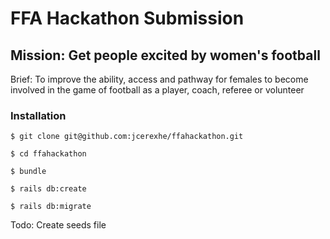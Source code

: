 # FFA Hackathon Submission

## Mission: Get people excited by women's football

Brief: To improve the ability, access and pathway for females to become involved in the game of football as a player, coach, referee or volunteer

### Installation

```
$ git clone git@github.com:jcerexhe/ffahackathon.git
```

```
$ cd ffahackathon
```

```
$ bundle
```

```
$ rails db:create
```

```
$ rails db:migrate
```

Todo: Create seeds file
